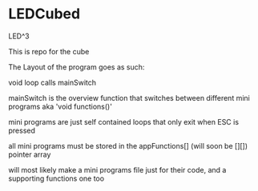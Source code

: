 # LEDCubed
LED^3


This is repo for the cube

The Layout of the program goes as such:

  void loop calls mainSwitch
  
 mainSwitch is the overview function that switches between different mini programs aka 'void functions()'
 
 mini programs are just self contained loops that only exit when ESC is pressed
 
 all mini programs must be stored in the appFunctions[] (will soon be [][]) pointer array
 
 will most likely make a mini programs file just for their code, and a supporting functions one too









